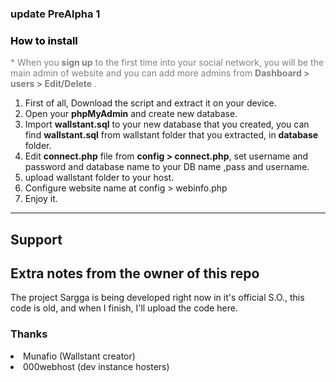 ### update PreAlpha 1

<h3 style="color: black;font-size: auto;">How to install</h3>
			<p style="color: gray">* When you <b>sign up</b> to the first time into your social network, you will be the main admin of website and you can add more admins from <b>Dashboard > users > Edit/Delete </b>.</p>
<ol type="1">
	<li>First of all, Download the script and extract it on your device.</li>
	<li>Open your <b>phpMyAdmin</b> and create new database.</li>
	<li>Import <b>wallstant.sql</b> to your new database that you created, you can find <b>wallstant.sql</b> from wallstant folder that you extracted, in <b>database</b> folder.</li>
	<li>Edit <b>connect.php</b> file from <b>config &gt; connect.php</b>, set username and password and database name to your DB name ,pass and username.</li>
	<li>upload wallstant folder to your host.</li>
        <li>Configure website name at config > webinfo.php</li>
	<li>Enjoy it.</li>
</ol>
<hr>

## Support

## Extra notes from the owner of this repo
The project Sargga is being developed right now in it's official S.O., this code is old, and when I finish, I'll upload the code here.
### Thanks
<li>Munafio (Wallstant creator)</li>
<li>000webhost (dev instance hosters)</li>
